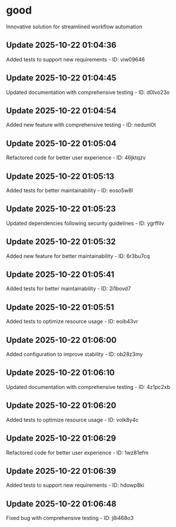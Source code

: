 # good
Innovative solution for streamlined workflow automation

## Update 2025-10-22 01:04:36
Added tests to support new requirements - ID: viw09646


## Update 2025-10-22 01:04:45
Updated documentation with comprehensive testing - ID: d0lvo23o


## Update 2025-10-22 01:04:54
Added new feature with comprehensive testing - ID: nedunl0t


## Update 2025-10-22 01:05:04
Refactored code for better user experience - ID: 46jktqzv


## Update 2025-10-22 01:05:13
Added tests for better maintainability - ID: eoso5w8l


## Update 2025-10-22 01:05:23
Updated dependencies following security guidelines - ID: ygrffilv


## Update 2025-10-22 01:05:32
Added new feature for better maintainability - ID: 6r3bu7cq


## Update 2025-10-22 01:05:41
Added tests for better maintainability - ID: 2i1bovd7


## Update 2025-10-22 01:05:51
Added tests to optimize resource usage - ID: eoib43vr


## Update 2025-10-22 01:06:00
Added configuration to improve stability - ID: ob28z3my


## Update 2025-10-22 01:06:10
Updated documentation with comprehensive testing - ID: 4z1pc2xb


## Update 2025-10-22 01:06:20
Added tests to optimize resource usage - ID: volk8y4c


## Update 2025-10-22 01:06:29
Refactored code for better user experience - ID: 1wz81efm


## Update 2025-10-22 01:06:39
Added tests to support new requirements - ID: hdowp8ki


## Update 2025-10-22 01:06:48
Fixed bug with comprehensive testing - ID: j8i468o3

